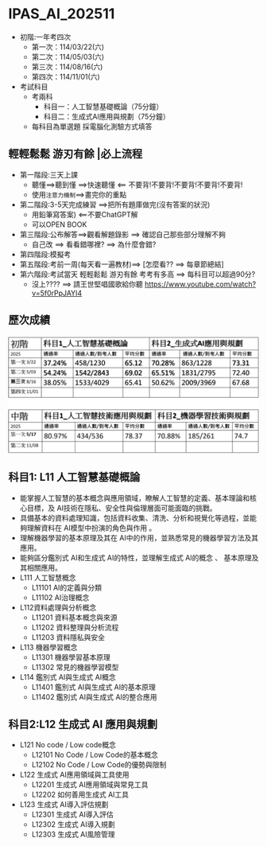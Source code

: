 # IPAS_AI_202511
- 初階:一年考四次
  - 第一次：114/03/22(六)
  - 第二次：114/05/03(六)
  - 第三次：114/08/16(六)
  - 第四次：114/11/01(六)
- 考試科目
  - 考兩科
    - 科目一：人工智慧基礎概論（75分鐘） 
    - 科目二：生成式AI應用與規劃（75分鐘）
  - 每科目為單選題 採電腦化測驗方式填答
## 輕輕鬆鬆 游刃有餘 |必上流程
- 第一階段:三天上課
  - 聽懂==>聽到懂 ==>快速聽懂 <== 不要背!不要背!不要背!不要背!不要背!
  - 使用`注意力機制`==>畫完你的重點 
- 第二階段:3-5天完成練習 ==>把所有題庫做完(沒有答案的狀況)
  - 用鉛筆寫答案) <==不要ChatGPT解
  - 可以OPEN BOOK 
- 第三階段:公布解答==>觀看解題錄影 ==> 確認自己那些部分理解不夠
  - 自己改 ==> 看看錯哪裡? ==> 為什麼會錯? 
- 第四階段:模擬考
- 第五階段:考前一周(每天看一遍教材)==> [怎麼看?? ==> 每章節總結]
- 第六階段:考試當天 輕輕鬆鬆 游刃有餘 考考有多高 ==> 每科目可以超過90分?
  - 沒上???? ==> 請王世堅唱國歌給你聽  https://www.youtube.com/watch?v=5f0rPpJAYI4  
## 歷次成績
![2025.png](2025.png)

## 科目1: L11 人工智慧基礎概論
  - 能掌握人工智慧的基本概念與應用領域，瞭解人工智慧的定義、基本理論和核心目標，及 AI技術在隱私、安全性與倫理層面可能面臨的挑戰。
  - 具備基本的資料處理知識，包括資料收集、清洗、分析和視覺化等過程，並能夠理解資料在 AI模型中扮演的角色與作用 。
  - 理解機器學習的基本原理及其在 AI中的作用，並熟悉常見的機器學習方法及其應用。
  - 能夠區分鑑別式 AI和生成式 AI的特性，並理解生成式 AI的概念 、 基本原理及其相關應用。
  - L111 人工智慧概念
    - L11101 AI的定義與分類
    - L11102 AI治理概念
  - L112資料處理與分析概念
    - L11201 資料基本概念與來源
    - L11202 資料整理與分析流程
    - L11203 資料隱私與安全
  - L113 機器學習概念
    - L11301 機器學習基本原理
    - L11302 常見的機器學習模型
  - L114 鑑別式 AI與生成式 AI概念
    - L11401 鑑別式 AI與生成式 AI的基本原理
    - L11402 鑑別式 AI與生成式 AI的整合應用
## 科目2:L12 生成式 AI 應用與規劃
- L121 No code / Low code概念
  - L12101 No Code / Low Code的基本概念
  - L12102 No Code / Low Code的優勢與限制
- L122 生成式 AI應用領域與工具使用
  - L12201 生成式 AI應用領域與常見工具
  - L12202 如何善用生成式 AI工具
- L123 生成式 AI導入評估規劃
  - L12301 生成式 AI導入評估
  - L12302 生成式 AI導入規劃
  - L12303 生成式 AI風險管理
